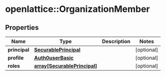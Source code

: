 # openlattice::OrganizationMember

## Properties
Name | Type | Description | Notes
------------ | ------------- | ------------- | -------------
**principal** | [**SecurablePrincipal**](SecurablePrincipal.md) |  | [optional] 
**profile** | [**Auth0userBasic**](Auth0userBasic.md) |  | [optional] 
**roles** | [**array[SecurablePrincipal]**](SecurablePrincipal.md) |  | [optional] 


